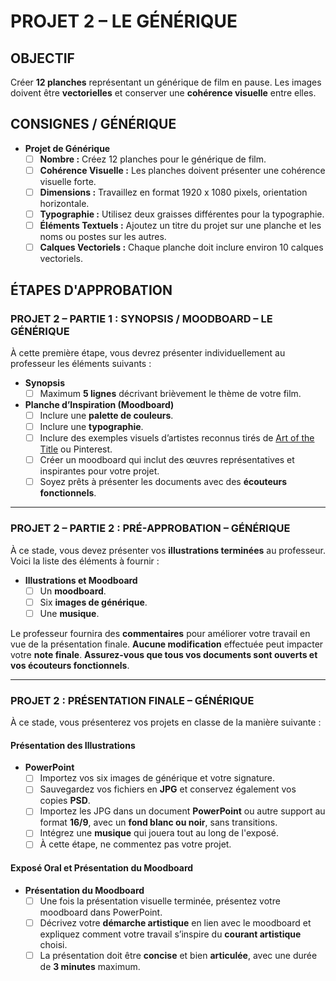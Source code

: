 # PROJET 2 – LE GÉNÉRIQUE

## OBJECTIF
Créer **12 planches** représentant un générique de film en pause. Les images doivent être **vectorielles** et conserver une **cohérence visuelle** entre elles.

## CONSIGNES / GÉNÉRIQUE

* **Projet de Générique**
  * [ ] **Nombre :** Créez 12 planches pour le générique de film.
  * [ ] **Cohérence Visuelle :** Les planches doivent présenter une cohérence visuelle forte.
  * [ ] **Dimensions :** Travaillez en format 1920 x 1080 pixels, orientation horizontale.
  * [ ] **Typographie :** Utilisez deux graisses différentes pour la typographie.
  * [ ] **Éléments Textuels :** Ajoutez un titre du projet sur une planche et les noms ou postes sur les autres.
  * [ ] **Calques Vectoriels :** Chaque planche doit inclure environ 10 calques vectoriels.

## ÉTAPES D'APPROBATION

### PROJET 2 – PARTIE 1 : SYNOPSIS / MOODBOARD – LE GÉNÉRIQUE

À cette première étape, vous devrez présenter individuellement au professeur les éléments suivants :

- **Synopsis**
  * [ ] Maximum **5 lignes** décrivant brièvement le thème de votre film.

- **Planche d’Inspiration (Moodboard)**
  * [ ] Inclure une **palette de couleurs**.
  * [ ] Inclure une **typographie**.
  * [ ] Inclure des exemples visuels d’artistes reconnus tirés de [Art of the Title](http://www.artofthetitle.com) ou Pinterest.
  * [ ] Créer un moodboard qui inclut des œuvres représentatives et inspirantes pour votre projet.
  * [ ] Soyez prêts à présenter les documents avec des **écouteurs fonctionnels**.

---

### PROJET 2 – PARTIE 2 : PRÉ-APPROBATION – GÉNÉRIQUE

À ce stade, vous devez présenter vos **illustrations terminées** au professeur. Voici la liste des éléments à fournir :

- **Illustrations et Moodboard**
  * [ ] Un **moodboard**.
  * [ ] Six **images de générique**.
  * [ ] Une **musique**.

Le professeur fournira des **commentaires** pour améliorer votre travail en vue de la présentation finale. **Aucune modification** effectuée peut impacter votre **note finale**. **Assurez-vous que tous vos documents sont ouverts et vos écouteurs fonctionnels**.

---

### PROJET 2 : PRÉSENTATION FINALE – GÉNÉRIQUE

À ce stade, vous présenterez vos projets en classe de la manière suivante :

#### Présentation des Illustrations
- **PowerPoint**
  * [ ] Importez vos six images de générique et votre signature.
  * [ ] Sauvegardez vos fichiers en **JPG** et conservez également vos copies **PSD**.
  * [ ] Importez les JPG dans un document **PowerPoint** ou autre support au format **16/9**, avec un **fond blanc ou noir**, sans transitions.
  * [ ] Intégrez une **musique** qui jouera tout au long de l'exposé.
  * [ ] À cette étape, ne commentez pas votre projet.

#### Exposé Oral et Présentation du Moodboard
- **Présentation du Moodboard**
  * [ ] Une fois la présentation visuelle terminée, présentez votre moodboard dans PowerPoint.
  * [ ] Décrivez votre **démarche artistique** en lien avec le moodboard et expliquez comment votre travail s’inspire du **courant artistique** choisi.
  * [ ] La présentation doit être **concise** et bien **articulée**, avec une durée de **3 minutes** maximum.
